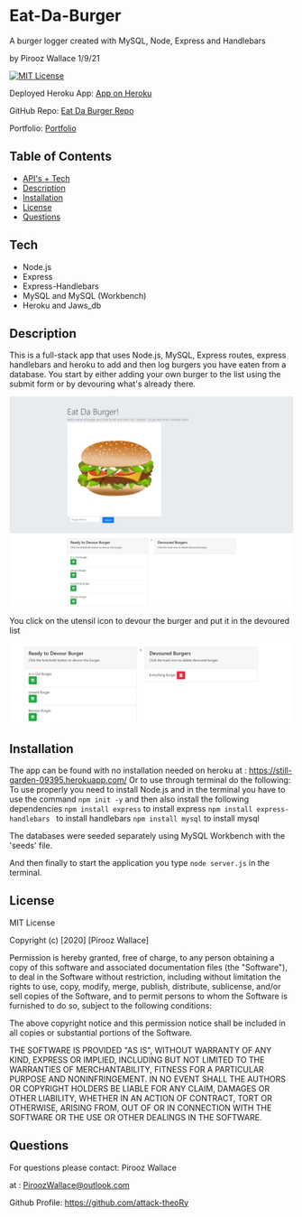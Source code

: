 # Eat-Da-Burger
 A burger logger created with MySQL, Node, Express and Handlebars


by Pirooz Wallace
1/9/21


[![MIT License](https://img.shields.io/badge/license-MIT-blue.svg)](#license)

Deployed Heroku App: [App on Heroku](https://still-garden-09395.herokuapp.com/)

GitHub Repo: [Eat Da Burger Repo](https://github.com/attack-theoRy/eat-da-burger)


Portfolio: [Portfolio](https://attack-theory.github.io/Portfolio/)


## Table of Contents
* [API's + Tech](#tech)
* [Description](#description)
* [Installation](#installation)
* [License](#license)
* [Questions](#questions)

## Tech
* Node.js
* Express
* Express-Handlebars
* MySQL and MySQL (Workbench)
* Heroku and Jaws_db


## Description

This is a full-stack app that uses Node.js, MySQL, Express routes, express handlebars and heroku to add and then log burgers you have eaten from a database. You start by either adding your own burger to the list using the submit form or by devouring what's already there. 

![MainSample](BurgerStart.png)

You click on the utensil icon to devour the burger and put it in the devoured list

![DevourBurger](DevourBurger.png)



## Installation

The app can be found with no installation needed on heroku at :  https://still-garden-09395.herokuapp.com/
Or to use through terminal do the following:
To use properly you need to install Node.js and in the terminal you have to use the command 
``` npm init -y ```
and then also install the following dependencies 
``` npm install express ```  to install express
``` npm install express-handlebars  ``` to install handlebars
``` npm install mysql ``` to install mysql

The databases were seeded separately using MySQL Workbench with the 'seeds' file.


And then finally to start the application you type ``` node server.js ``` in the terminal.

## License

MIT License

Copyright (c) [2020] [Pirooz Wallace]

Permission is hereby granted, free of charge, to any person obtaining a copy
of this software and associated documentation files (the "Software"), to deal
in the Software without restriction, including without limitation the rights
to use, copy, modify, merge, publish, distribute, sublicense, and/or sell
copies of the Software, and to permit persons to whom the Software is
furnished to do so, subject to the following conditions:

The above copyright notice and this permission notice shall be included in all
copies or substantial portions of the Software.

THE SOFTWARE IS PROVIDED "AS IS", WITHOUT WARRANTY OF ANY KIND, EXPRESS OR
IMPLIED, INCLUDING BUT NOT LIMITED TO THE WARRANTIES OF MERCHANTABILITY,
FITNESS FOR A PARTICULAR PURPOSE AND NONINFRINGEMENT. IN NO EVENT SHALL THE
AUTHORS OR COPYRIGHT HOLDERS BE LIABLE FOR ANY CLAIM, DAMAGES OR OTHER
LIABILITY, WHETHER IN AN ACTION OF CONTRACT, TORT OR OTHERWISE, ARISING FROM,
OUT OF OR IN CONNECTION WITH THE SOFTWARE OR THE USE OR OTHER DEALINGS IN THE
SOFTWARE.

## Questions
For questions please contact: Pirooz Wallace

at : PiroozWallace@outlook.com

Github Profile: https://github.com/attack-theoRy
